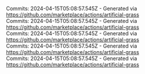 Commits: 2024-04-15T05:08:57.545Z - Generated via https://github.com/marketplace/actions/artificial-grass
<br>
Commits: 2024-04-15T05:08:57.545Z - Generated via https://github.com/marketplace/actions/artificial-grass
<br>
Commits: 2024-04-15T05:08:57.545Z - Generated via https://github.com/marketplace/actions/artificial-grass
<br>
Commits: 2024-04-15T05:08:57.545Z - Generated via https://github.com/marketplace/actions/artificial-grass
<br>
Commits: 2024-04-15T05:08:57.545Z - Generated via https://github.com/marketplace/actions/artificial-grass
<br>
